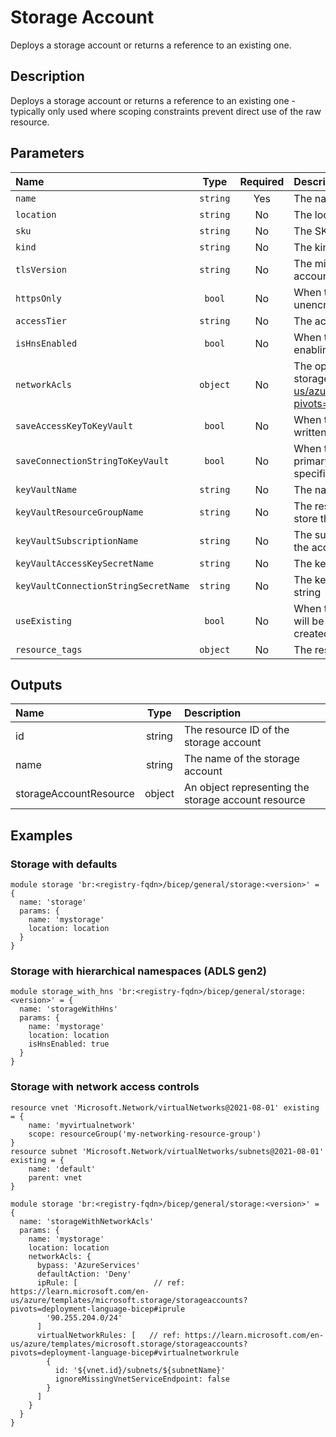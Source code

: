 # Storage Account

Deploys a storage account or returns a reference to an existing one.

## Description

Deploys a storage account or returns a reference to an existing one - typically only used where scoping constraints prevent direct use of the raw resource.

## Parameters

| Name                                 | Type     | Required | Description                                                                                                                                                                                                  |
| :----------------------------------- | :------: | :------: | :----------------------------------------------------------------------------------------------------------------------------------------------------------------------------------------------------------- |
| `name`                               | `string` | Yes      | The name of the storage account                                                                                                                                                                              |
| `location`                           | `string` | No       | The location of the storage account                                                                                                                                                                          |
| `sku`                                | `string` | No       | The SKU of the storage account                                                                                                                                                                               |
| `kind`                               | `string` | No       | The kind of the storage account                                                                                                                                                                              |
| `tlsVersion`                         | `string` | No       | The minimum TLS version required by the storage account                                                                                                                                                      |
| `httpsOnly`                          | `bool`   | No       | When true, disables access to the storage account via unencrypted HTTP connections                                                                                                                           |
| `accessTier`                         | `string` | No       | The access tier of the storage account                                                                                                                                                                       |
| `isHnsEnabled`                       | `bool`   | No       | When true, enables Hierarchical Namespace feature, i.e. enabling Azure Data Lake Storage Gen2 capabilities                                                                                                   |
| `networkAcls`                        | `object` | No       | The optional network rules securing access to the storage account (ref: https://learn.microsoft.com/en-us/azure/templates/microsoft.storage/storageaccounts?pivots=deployment-language-bicep#networkruleset) |
| `saveAccessKeyToKeyVault`            | `bool`   | No       | When true, the primary storage access key will be written to the specified key vault                                                                                                                         |
| `saveConnectionStringToKeyVault`     | `bool`   | No       | When true, the default connection string using the primary storage access key will be written to the specified key vault                                                                                     |
| `keyVaultName`                       | `string` | No       | The name of the key vault used to store the access key                                                                                                                                                       |
| `keyVaultResourceGroupName`          | `string` | No       | The resource group containing the key vault used to store the access key                                                                                                                                     |
| `keyVaultSubscriptionName`           | `string` | No       | The subscription containing the key vault used to store the access key                                                                                                                                       |
| `keyVaultAccessKeySecretName`        | `string` | No       | The key vault secret name used to store the access key                                                                                                                                                       |
| `keyVaultConnectionStringSecretName` | `string` | No       | The key vault secret name used to store the connection string                                                                                                                                                |
| `useExisting`                        | `bool`   | No       | When true, the details of an existing storage account will be returned; When false, the storage account is created/updated                                                                                   |
| `resource_tags`                      | `object` | No       | The resource tags applied to resources                                                                                                                                                                       |

## Outputs

| Name                   | Type   | Description                                         |
| :--------------------- | :----: | :-------------------------------------------------- |
| id                     | string | The resource ID of the storage account              |
| name                   | string | The name of the storage account                     |
| storageAccountResource | object | An object representing the storage account resource |

## Examples

### Storage with defaults

```bicep
module storage 'br:<registry-fqdn>/bicep/general/storage:<version>' = {
  name: 'storage'
  params: {
    name: 'mystorage'
    location: location
  }
}
```

### Storage with hierarchical namespaces (ADLS gen2)

```bicep
module storage_with_hns 'br:<registry-fqdn>/bicep/general/storage:<version>' = {
  name: 'storageWithHns'
  params: {
    name: 'mystorage'
    location: location
    isHnsEnabled: true
  }
}
```

### Storage with network access controls

```bicep
resource vnet 'Microsoft.Network/virtualNetworks@2021-08-01' existing = {
    name: 'myvirtualnetwork'
    scope: resourceGroup('my-networking-resource-group')
}
resource subnet 'Microsoft.Network/virtualNetworks/subnets@2021-08-01' existing = {
    name: 'default'
    parent: vnet
}

module storage 'br:<registry-fqdn>/bicep/general/storage:<version>' = {
  name: 'storageWithNetworkAcls'
  params: {
    name: 'mystorage'
    location: location
    networkAcls: {
      bypass: 'AzureServices'
      defaultAction: 'Deny'
      ipRule: [                 // ref: https://learn.microsoft.com/en-us/azure/templates/microsoft.storage/storageaccounts?pivots=deployment-language-bicep#iprule
        '90.255.204.0/24'
      ]
      virtualNetworkRules: [   // ref: https://learn.microsoft.com/en-us/azure/templates/microsoft.storage/storageaccounts?pivots=deployment-language-bicep#virtualnetworkrule
        {
          id: '${vnet.id}/subnets/${subnetName}'
          ignoreMissingVnetServiceEndpoint: false
        }
      ]
    }
  }
}
```